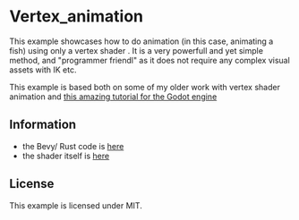 
# Vertex_animation

This example showcases how to do animation (in this case, animating a fish) using only a vertex shader .
It is a very powerfull and yet simple method, and "programmer friendl" as it does not require any complex visual assets with IK etc.

This example is based both on some of my older work with vertex shader animation and [this amazing tutorial for the Godot engine](https://docs.godotengine.org/en/stable/tutorials/performance/vertex_animation/animating_thousands_of_fish.html)


## Information

- the Bevy/ Rust code is [here](/examples/vertex_animation/fishy.rs)
- the shader itself is [here](/assets/shaders/fish-wave.wgsl)

## License

This example is licensed under MIT.